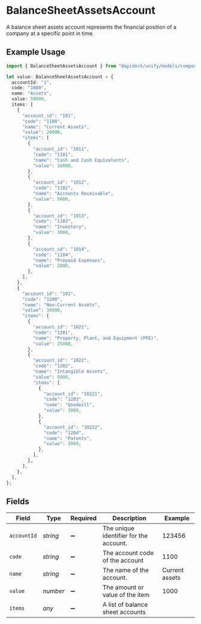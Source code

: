 # BalanceSheetAssetsAccount

A balance sheet assets account represents the financial position of a company at a specific point in time.

## Example Usage

```typescript
import { BalanceSheetAssetsAccount } from "@apideck/unify/models/components";

let value: BalanceSheetAssetsAccount = {
  accountId: "1",
  code: "1000",
  name: "Assets",
  value: 50000,
  items: [
    {
      "account_id": "101",
      "code": "1100",
      "name": "Current Assets",
      "value": 20000,
      "items": [
        {
          "account_id": "1011",
          "code": "1101",
          "name": "Cash and Cash Equivalents",
          "value": 10000,
        },
        {
          "account_id": "1012",
          "code": "1102",
          "name": "Accounts Receivable",
          "value": 5000,
        },
        {
          "account_id": "1013",
          "code": "1103",
          "name": "Inventory",
          "value": 3000,
        },
        {
          "account_id": "1014",
          "code": "1104",
          "name": "Prepaid Expenses",
          "value": 2000,
        },
      ],
    },
    {
      "account_id": "102",
      "code": "1200",
      "name": "Non-Current Assets",
      "value": 30000,
      "items": [
        {
          "account_id": "1021",
          "code": "1201",
          "name": "Property, Plant, and Equipment (PPE)",
          "value": 25000,
        },
        {
          "account_id": "1022",
          "code": "1202",
          "name": "Intangible Assets",
          "value": 5000,
          "items": [
            {
              "account_id": "10221",
              "code": "1203",
              "name": "Goodwill",
              "value": 3000,
            },
            {
              "account_id": "10222",
              "code": "1204",
              "name": "Patents",
              "value": 2000,
            },
          ],
        },
      ],
    },
  ],
};
```

## Fields

| Field                                  | Type                                   | Required                               | Description                            | Example                                |
| -------------------------------------- | -------------------------------------- | -------------------------------------- | -------------------------------------- | -------------------------------------- |
| `accountId`                            | *string*                               | :heavy_minus_sign:                     | The unique identifier for the account. | 123456                                 |
| `code`                                 | *string*                               | :heavy_minus_sign:                     | The account code of the account        | 1100                                   |
| `name`                                 | *string*                               | :heavy_minus_sign:                     | The name of the account.               | Current assets                         |
| `value`                                | *number*                               | :heavy_minus_sign:                     | The amount or value of the item        | 1000                                   |
| `items`                                | *any*                                  | :heavy_minus_sign:                     | A list of balance sheet accounts       |                                        |